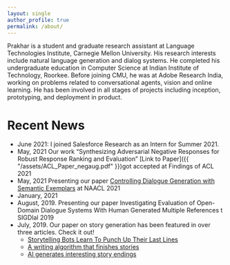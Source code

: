 ```yaml
---
layout: single
author_profile: true
permalink: /about/
---
```

Prakhar is a student and graduate research assistant at Language Technologies Institute, Carnegie Mellon University. His research interests include natural language generation and dialog systems. He completed his undergraduate education in Computer Science at Indian Institute of Technology, Roorkee. Before joining CMU, he was at Adobe Research India, working on problems related to conversational agents, vision and online learning. He has been involved in all stages of projects including inception, prototyping, and deployment in product.

Recent News
======
* June 2021: I joined Salesforce Research as an Intern for Summer 2021.
* May, 2021 Our work “Synthesizing Adversarial Negative Responses for Robust Response Ranking and Evaluation” [Link to Paper]({{ "/assets/ACL_Paper_negaug.pdf" }})got accepted at Findings of ACL 2021
* May, 2021 Presenting our paper [Controlling Dialogue Generation with Semantic Exemplars](https://www.aclweb.org/anthology/2021.naacl-main.240/) at NAACL 2021
* January, 2021  
* August, 2019. Presenting our paper Investigating Evaluation of Open-Domain Dialogue Systems With Human Generated Multiple References t SIGDIal 2019
* July, 2019. Our paper on story generation has been featured in over three articles. Check it out!
    * [Storytelling Bots Learn To Punch Up Their Last Lines](https://www.cs.cmu.edu/news/storytelling-bots-learn-punch-their-last-lines)
    * [A writing algorithm that finishes stories](https://medium.com/artificial-intelligence-network/a-writing-algorithm-that-finishes-stories-3971c0896bb9)
    * [AI generates interesting story endings](https://venturebeat.com/2019/07/22/ai-generates-interesting-story-endings/)
	